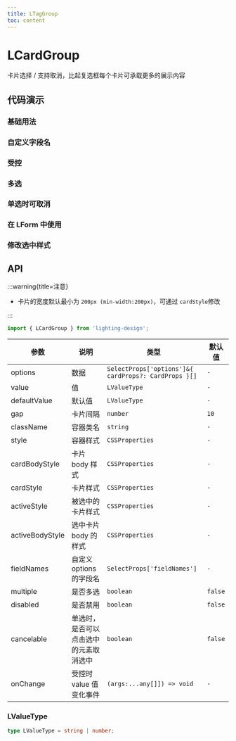 ```yaml
---
title: LTagGroup
toc: content
---
```


# LCardGroup

卡片选择 / 支持取消，比起复选框每个卡片可承载更多的展示内容

## 代码演示

### 基础用法

<code src='./demos/Demo1.tsx'></code>

### 自定义字段名

<code src='./demos/Demo7.tsx'></code>

### 受控

<code src='./demos/Demo3.tsx'></code>

### 多选

<code src='./demos/Demo2.tsx'></code>

### 单选时可取消

<code src='./demos/Demo5.tsx'></code>

### 在 LForm 中使用

<code src='./demos/Demo4.tsx'></code>

### 修改选中样式

<code src='./demos/Demo6.tsx'></code>

## API

:::warning{title=注意}

- 卡片的宽度默认最小为 `200px (min-width:200px)`，可通过 `cardStyle`修改

:::

```ts
import { LCardGroup } from 'lighting-design';
```

| 参数            | 说明                                   | 类型                                                 | 默认值  |
| --------------- | -------------------------------------- | ---------------------------------------------------- | ------- |
| options         | 数据                                   | `SelectProps['options']&{ cardProps?: CardProps }[]` | `-`     |
| value           | 值                                     | `LValueType`                                         | `-`     |
| defaultValue    | 默认值                                 | `LValueType`                                         | `-`     |
| gap             | 卡片间隔                               | `number`                                             | `10`    |
| className       | 容器类名                               | `string`                                             | `-`     |
| style           | 容器样式                               | `CSSProperties`                                      | `-`     |
| cardBodyStyle   | 卡片 body 样式                         | `CSSProperties`                                      | `-`     |
| cardStyle       | 卡片样式                               | `CSSProperties`                                      | `-`     |
| activeStyle     | 被选中的卡片样式                       | `CSSProperties`                                      | `-`     |
| activeBodyStyle | 选中卡片 body 的样式                   | `CSSProperties`                                      | `-`     |
| fieldNames      | 自定义 options 的字段名                | `SelectProps['fieldNames']`                          | `-`     |
| multiple        | 是否多选                               | `boolean`                                            | `false` |
| disabled        | 是否禁用                               | `boolean`                                            | `false` |
| cancelable      | 单选时，是否可以点击选中的元素取消选中 | `boolean`                                            | `false` |
| onChange        | 受控时 value 值变化事件                | `(args:...any[]]) => void`                           | `- `    |

### LValueType

```ts
type LValueType = string | number;
```
